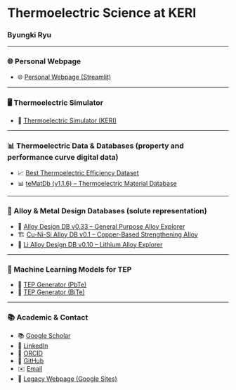 # Thermoelectric Science at KERI  
### Byungki Ryu

---

### 🌐 Personal Webpage
- 🌐 [Personal Webpage (Streamlit)](https://byungkiryu.streamlit.app/)

---

### 🖥️ Thermoelectric Simulator
- 🧊 [Thermoelectric Simulator (KERI)](https://github.com/jaywan-chung/teg-sim-lite)

---

### 📊 Thermoelectric Data & Databases (property and performance curve digital data)
- 📈 [Best Thermoelectric Efficiency Dataset](https://data.mendeley.com/datasets/r9bhpv6vx9/1)
- 📊 [teMatDb (v1.1.6) – Thermoelectric Material Database](https://tematdbv.streamlit.app/)

---

### 🧱 Alloy & Metal Design Databases (solute representation)
- 🧪 [Alloy Design DB v0.33 – General Purpose Alloy Explorer](https://byungkiryu-alloydesigndb-demo-v0-33-main-v0-33-u86ejf.streamlit.app/)
- 🏗️ [Cu-Ni-Si Alloy DB v0.1 – Copper-Based Strengthening Alloy](https://cunisi-v01.streamlit.app/)
- 🔋 [Li Alloy Design DB v0.10 – Lithium Alloy Explorer](https://lithiumalloydesigndbv010.streamlit.app/)

---

### 🤖 Machine Learning Models for TEP
- 🤖 [TEP Generator (PbTe)](https://jaywan-chung.github.io/ml-tep-PbTe/)
- 🤖 [TEP Generator (BiTe)](https://jaywan-chung.github.io/ml-tep-BiTe/)

---

### 📚 Academic & Contact
- 📚 [Google Scholar](https://scholar.google.com/citations?user=fldxgiEAAAAJ&hl=ko)
- 💼 [LinkedIn](https://www.linkedin.com/in/byungki-ryu-9896a222/)
- 🧬 [ORCID](https://orcid.org/0000-0002-0867-6457)
- 🐙 [GitHub](https://github.com/byungkiryu)
- ✉️ [Email](mailto:byungkiryu@keri.re.kr)
- 📁 [Legacy Webpage (Google Sites)](https://sites.google.com/view/tesimulator/)
